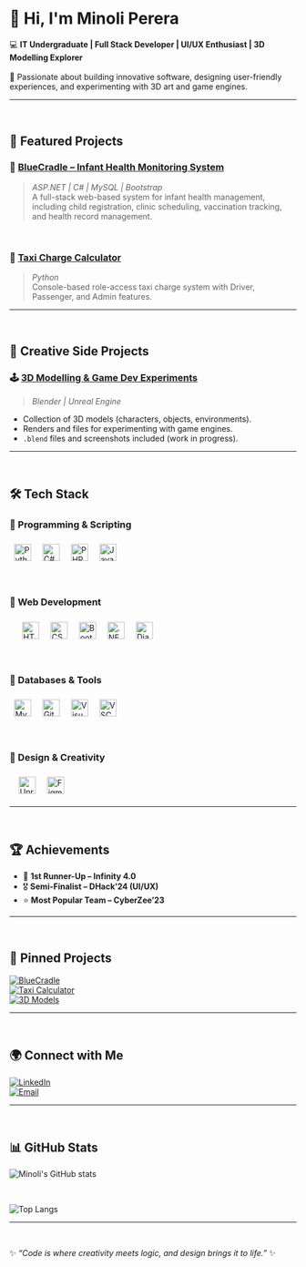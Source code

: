 # 👋 Hi, I'm Minoli Perera  

💻 **IT Undergraduate | Full Stack Developer | UI/UX Enthusiast | 3D Modelling Explorer**  <br><br>
🌱 Passionate about building innovative software, designing user-friendly experiences, and experimenting with 3D art and game engines.  

---

<br>

## 🚀 Featured Projects  

### 🔹 [BlueCradle – Infant Health Monitoring System](https://github.com/MinoliPerera021126/BlueCradle---Infant-Health-Monitoring-System.git)  
> *ASP.NET | C# | MySQL | Bootstrap*  
A full-stack web-based system for infant health management, including child registration, clinic scheduling, vaccination tracking, and health record management.  

<br>

### 🔹 [Taxi Charge Calculator](https://github.com/MinoliPerera021126/ITC1171-Group-Assignment-CPM-24375-Group.git)  
> *Python*  
Console-based role-access taxi charge system with Driver, Passenger, and Admin features.  

---

<br>

## 🎨 Creative Side Projects 

### 🕹️ [3D Modelling & Game Dev Experiments](https://github.com/minoli-perera/3D-Models-Portfolio)  
> *Blender | Unreal Engine*  
- Collection of 3D models (characters, objects, environments).  
- Renders and files for experimenting with game engines.  
- `.blend` files and screenshots included (work in progress).  

---

<br>

## 🛠️ Tech Stack  

### 🔹 Programming & Scripting

<p align="left">
  <img src="https://cdn.jsdelivr.net/gh/tandpfun/skill-icons/icons/Python-Dark.svg" width="30" style="margin:8px;" alt="Python" />  
  <img src="https://cdn.jsdelivr.net/gh/tandpfun/skill-icons/icons/CS.svg" width="30" style="margin:8px;" alt="C#" />  
  <img src="https://cdn.jsdelivr.net/gh/tandpfun/skill-icons/icons/PHP-Dark.svg" width="30" style="margin:8px;" alt="PHP" />  
  <img src="https://cdn.jsdelivr.net/gh/tandpfun/skill-icons/icons/JavaScript.svg" width="30" style="margin:8px;" alt="JavaScript" />  
</p>

<br>

### 🔹 Web Development  
<p style="margin-left:1em;">
  <img src="https://cdn.jsdelivr.net/gh/tandpfun/skill-icons/icons/HTML.svg" width="30" style="margin:8px;" alt="HTML5" />  
  <img src="https://cdn.jsdelivr.net/gh/tandpfun/skill-icons/icons/CSS.svg" width="30" style="margin:8px;" alt="CSS3" />  
  <img src="https://cdn.jsdelivr.net/gh/tandpfun/skill-icons/icons/Bootstrap.svg" width="30" style="margin:8px;" alt="Bootstrap" />  
  <img src="https://cdn.jsdelivr.net/gh/tandpfun/skill-icons/icons/DotNet.svg" width="30" style="margin:8px;" alt=".NET" /> 
  <img src="https://cdn.jsdelivr.net/gh/tandpfun/skill-icons/icons/Django.svg" width="30" style="margin:8px;" alt="Django" /> 
</p>

<br>

### 🔹 Databases & Tools  
<p align="left">
  <img src="https://cdn.jsdelivr.net/gh/tandpfun/skill-icons/icons/MySQL-Dark.svg" width="30" style="margin:8px;" alt="MySQL" />  
  <img src="https://cdn.jsdelivr.net/gh/tandpfun/skill-icons/icons/Git.svg" width="30" style="margin:8px;" alt="Git" />  
  <img src="https://cdn.jsdelivr.net/gh/tandpfun/skill-icons/icons/VisualStudio-Dark.svg" width="30" style="margin:8px;" alt="Visual Studio" />  
  <img src="https://cdn.jsdelivr.net/gh/tandpfun/skill-icons/icons/VSCode-Dark.svg" width="30" style="margin:8px;" alt="VSCode" /> 
</p>

<br>

### 🔹 Design & Creativity  
<p align="left>
  <img src="https://cdn.jsdelivr.net/gh/tandpfun/skill-icons/icons/Blender-Dark.svg" width="30" style="margin:8px;" alt="Blender" />  
  <img src="https://cdn.jsdelivr.net/gh/tandpfun/skill-icons/icons/UnrealEngine.svg" width="30" style="margin:8px;" alt="Unreal Engine" />  
  <img src="https://cdn.jsdelivr.net/gh/tandpfun/skill-icons/icons/Figma-Dark.svg" width="30" style="margin:8px;" alt="Figma" />  
</p>

---

<br>

## 🏆 Achievements  

- 🥈 **1st Runner-Up – Infinity 4.0**  
- 🎖️ **Semi-Finalist – DHack’24 (UI/UX)**  
- ⭐ **Most Popular Team – CyberZee’23**  

---

<br>

## 📌 Pinned Projects  

[![BlueCradle](https://img.shields.io/badge/BlueCradle%20Project-ASP.NET-blue?style=for-the-badge)](https://github.com/MinoliPerera021126/BlueCradle---Infant-Health-Monitoring-System.git)  
[![Taxi Calculator](https://img.shields.io/badge/Taxi%20Charge%20Calculator-Python-yellow?style=for-the-badge)](https://github.com/MinoliPerera021126/ITC1171-Group-Assignment-CPM-24375-Group.git)  
[![3D Models](https://img.shields.io/badge/3D%20Models-Portfolio-orange?style=for-the-badge)](https://github.com/minoli-perera/3D-Models-Portfolio)  

---

<br>

## 🌍 Connect with Me  

[![LinkedIn](https://img.shields.io/badge/LinkedIn-blue?style=for-the-badge&logo=linkedin)](http://www.linkedin.com/in/minoli-perera-14769527a)   
[![Email](https://img.shields.io/badge/Email-me-red?style=for-the-badge&logo=gmail)](mailto:mnnetmi@gmail.com)  

---

<br>

## 📊 GitHub Stats  

![Minoli's GitHub stats](https://github-readme-stats.vercel.app/api?username=MinoliPerera021126&show_icons=true&theme=tokyonight)  

<br>

![Top Langs](https://github-readme-stats.vercel.app/api/top-langs/?username=MinoliPerera021126&layout=compact&theme=tokyonight)  

---

<br>

✨ *“Code is where creativity meets logic, and design brings it to life.”* ✨
